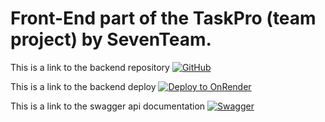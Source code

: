 # Front-End part of the TaskPro (team project) by SevenTeam.

This is a link to the backend repository [![GitHub](https://img.shields.io/badge/Repository-GitHub-green?style=for-the-badge&logo=github)](https://github.com/tnbdnnk/project-SevenTeam07)

This is a link to the backend deploy [![Deploy to OnRender](https://img.shields.io/badge/Deploy-onRender-indigo?style=for-the-badge)](https://project-seventeam07.onrender.com/)

This is a link to the swagger api documentation [![Swagger](https://img.shields.io/badge/Deploy-onRender-indigo?style=for-the-badge)](https://project-seventeam07.onrender.com/api-docs/#/)